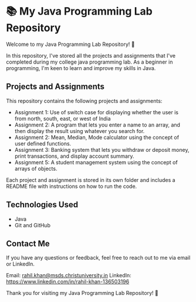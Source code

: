 # 📚 My Java Programming Lab Repository 

Welcome to my Java Programming Lab Repository! 🎉 

In this repository, I've stored all the projects and assignments that I've completed during my college java programming lab. As a beginner in programming, I'm keen to learn and improve my skills in Java. 

## Projects and Assignments

This repository contains the following projects and assignments:

- Assignment 1: Use of switch case for displaying whether the user is from north, south, east, or west of India
- Assignment 2: A program that lets you enter a name to an array, and then display the result using whatever you search for.
- Assignment 2: Mean, Median, Mode calculator using the concept of user defined functions.
- Assignment 3: Banking system that lets you withdraw or deposit money, print transactions, and display account summary.
- Assignment 5: A student management system using the concept of arrays of objects.

Each project and assignment is stored in its own folder and includes a README file with instructions on how to run the code. 

## Technologies Used

- Java
- Git and GitHub

## Contact Me

If you have any questions or feedback, feel free to reach out to me via email or LinkedIn.

Email: rahil.khan@msds.christuniversity.in
LinkedIn: https://www.linkedin.com/in/rahil-khan-136503196

Thank you for visiting my Java Programming Lab Repository! 🙏 

